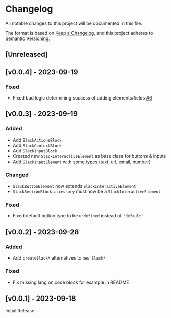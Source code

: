 # Changelog
All notable changes to this project will be documented in this file.

The format is based on [Keep a Changelog](https://keepachangelog.com/en/1.0.0/),
and this project adheres to [Semantic Versioning](https://semver.org/spec/v2.0.0.html).

## [Unreleased]

## [v0.0.4] - 2023-09-19

### Fixed
- Fixed bad logic determining success of adding elements/fields [#6](https://github.com/shgysk8zer0/slack/issues/6
)

## [v0.0.3] - 2023-09-19

### Added
- Add `SlackActionsBlock`
- Add `SlackContextBlock`
- Add `SlackInputBlock`
- Created new `SlackInteractiveElement` as base class for buttons & inputs
- Add `SlackInputElement` with some types (text, url, email, number)

### Changed
- `SlackButtonElement` now extends `SlackInteractiveElement`
- `SlackSectionBlock.accessory` must now be a `SlackInteractiveElement`

### Fixed
- Fixed default button type to be `undefined` instead of `'default'`

## [v0.0.2] - 2023-09-28

### Added
- Add `createSlack*` alternatives to `new Slack*`

### Fixed
- Fix missing lang on code block for example in README

## [v0.0.1] - 2023-09-18

Initial Release
